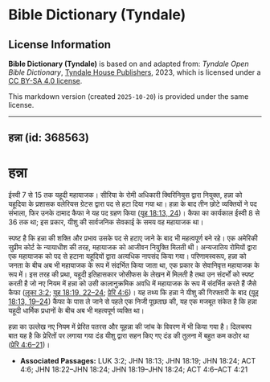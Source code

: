 # Bible Dictionary (Tyndale)

## License Information

**Bible Dictionary (Tyndale)** is based on and adapted from: _Tyndale Open Bible Dictionary_, [Tyndale House Publishers](https://tyndaleopenresources.com/), 2023, which is licensed under a [CC BY-SA 4.0 license](https://creativecommons.org/licenses/by-sa/4.0/legalcode.en).

This markdown version (created `2025-10-20`) is provided under the same license.



--------------------------------

## हन्ना (id: 368563)

हन्ना
=====

ईस्वी 7 से 15 तक यहूदी महायाजक। सीरिया के रोमी अधिकारी क्विरिनियुस द्वारा नियुक्त, हन्ना को यहूदिया के प्रशासक वलेरियस ग्रेटस द्वारा पद से हटा दिया गया था। हन्ना के बाद तीन छोटे व्यक्तियों ने पद संभाला, फिर उनके दामाद कैफा ने यह पद ग्रहण किया ([यूह 18:13, 24](https://ref.ly/John18:13,John18:24))। कैफा का कार्यकाल ईस्वी 8 से 36 तक था; इस प्रकार, यीशु की सार्वजनिक सेवकाई के समय वह महायाजक था।

स्पष्ट है कि हन्ना की शक्ति और प्रभाव उसके पद से हटाए जाने के बाद भी महत्वपूर्ण बने रहे। एक अमेरिकी सुप्रीम कोर्ट के न्यायाधीश की तरह, महायाजक को आजीवन नियुक्ति मिलती थी। अन्यजातिय रोमियों द्वारा एक महायाजक को पद से हटाना यहूदियों द्वारा अत्यधिक नापसंद किया गया। परिणामस्वरूप, हन्ना को जनता के बीच अब भी महायाजक के रूप में संदर्भित किया जाता था, एक प्रकार के सेवानिवृत्त महायाजक के रूप में। इस तरह की प्रथा, यहूदी इतिहासकार जोसीफस के लेखन में मिलती है तथा उन संदर्भों को स्पष्ट करती है जो नए नियम में हन्ना को उसी कालानुक्रमिक अवधि में महायाजक के रूप में संदर्भित करते हैं जैसे कैफा ([लूका 3:2](https://ref.ly/Luke3:2); [यूह 18:19, 22–24](https://ref.ly/John18:19,John18:22-John18:24); [प्रेरि 4:6](https://ref.ly/Acts4:6))। यह तथ्य कि हन्ना ने यीशु की गिरफ्तारी के बाद ([यूह 18:13, 19–24](https://ref.ly/John18:13,John18:19-John18:24)) कैफा के पास ले जाने से पहले एक निजी पूछताछ की, यह एक मजबूत संकेत है कि हन्ना यहूदी धार्मिक प्रधानों के बीच अब भी महत्वपूर्ण व्यक्ति था।

हन्ना का उल्लेख नए नियम में प्रेरित पतरस और यूहन्ना की जांच के विवरण में भी किया गया है। दिलचस्प बात यह है कि प्रेरितों पर लगाया गया दंड यीशु द्वारा सहन किए गए दंड की तुलना में बहुत कम कठोर था ([प्रेरि 4:6–21](https://ref.ly/Acts4:6-Acts4:21))।

* **Associated Passages:** LUK 3:2; JHN 18:13; JHN 18:19; JHN 18:24; ACT 4:6; JHN 18:22–JHN 18:24; JHN 18:19–JHN 18:24; ACT 4:6–ACT 4:21

